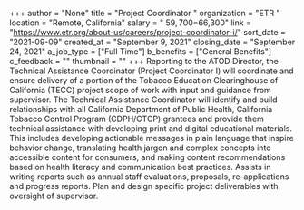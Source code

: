 +++
author = "None"
title = "Project Coordinator "
organization = "ETR "
location = "Remote, California"
salary = " $59,700-$66,300"
link = "https://www.etr.org/about-us/careers/project-coordinator-i/"
sort_date = "2021-09-09"
created_at = "September 9, 2021"
closing_date = "September 24, 2021"
a_job_type = ["Full Time"]
b_benefits = ["General Benefits"]
c_feedback = ""
thumbnail = ""
+++
Reporting to the ATOD Director, the Technical Assistance Coordinator (Project Coordinator I) will coordinate and ensure delivery of a portion of the Tobacco Education Clearinghouse of California (TECC) project scope of work with input and guidance from supervisor.  The Technical Assistance Coordinator will identify and build relationships with all California Department of Public Health, California Tobacco Control Program (CDPH/CTCP) grantees and provide them technical assistance with developing print and digital educational materials.  This includes developing actionable messages in plain language that inspire behavior change, translating health jargon and complex concepts into accessible content for consumers, and making content recommendations based on health literacy and communication best practices. Assists in writing reports such as annual staff evaluations, proposals, re-applications and progress reports. Plan and design specific project deliverables with oversight of supervisor.